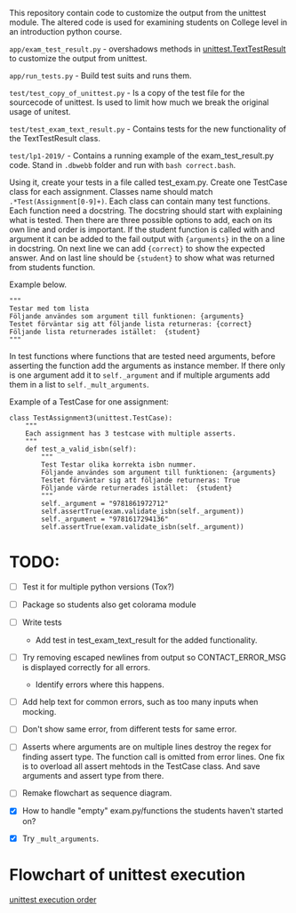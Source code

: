 This repository contain code to customize the output from the unittest module.  The altered code is used for examining students on College level in an introduction python course.

`app/exam_test_result.py` - overshadows methods in [unittest.TextTestResult](https://github.com/python/cpython/blob/master/Lib/unittest/runner.py#L29) to customize the output from unittest.

`app/run_tests.py` - Build test suits and runs them.

`test/test_copy_of_unittest.py` - Is a copy of the test file for the sourcecode of unittest. Is used to limit how much we break the original usage of unitest.

`test/test_exam_text_result.py` - Contains tests for the new functionality of the TextTestResult class.

`test/lp1-2019/` - Contains a running example of the exam_test_result.py code. Stand in `.dbwebb` folder and run with `bash correct.bash`.


Using it, create your tests in a file called test_exam.py. Create one TestCase class for each assignment. Classes name should match `.*Test(Assignment[0-9]+)`.
Each class can contain many test functions. Each function need a docstring.
The docstring should start with explaining what is tested. Then there are three possible options to add, each on its own line and order is important.
If the student function is called with and argument it can be added to the fail output with `{arguments}` in the on a line in docstring.
On next line we can add `{correct}` to show the expected answer.
And on last line should be `{student}` to show what was returned from students function.

Example below.
```
"""
Testar med tom lista
Följande användes som argument till funktionen: {arguments}
Testet förväntar sig att följande lista returneras: {correct}
Följande lista returnerades istället:  {student}
"""
```

In test functions where functions that are tested need arguments, before asserting the function add the arguments as instance member. If there only is one argument add it to `self._argument` and if multiple arguments add them in a list to `self._mult_arguments`.

Example of a TestCase for one assignment:

```
class TestAssignment3(unittest.TestCase):
    """
    Each assignment has 3 testcase with multiple asserts.
    """
    def test_a_valid_isbn(self):
        """
        Test Testar olika korrekta isbn nummer.
        Följande användes som argument till funktionen: {arguments}
        Testet förväntar sig att följande returneras: True
        Följande värde returnerades istället:  {student}
        """
        self._argument = "9781861972712"
        self.assertTrue(exam.validate_isbn(self._argument))
        self._argument = "9781617294136"
        self.assertTrue(exam.validate_isbn(self._argument))
```

# TODO:
- [ ] Test it for multiple python versions (Tox?)
- [ ] Package so students also get colorama module
- [ ] Write tests
    - Add test in test_exam_text_result for the added functionality.
- [ ] Try removing escaped newlines from output so CONTACT_ERROR_MSG is displayed correctly for all errors.
    - Identify errors where this happens.
- [ ] Add help text for common errors, such as too many inputs when mocking.
- [ ] Don't show same error, from different tests for same error.
- [ ] Asserts where arguments are on multiple lines destroy the regex for finding assert type. The function call is omitted from error lines. One fix is to overload all assert mehtods in the TestCase class. And save arguments and assert type from there.
- [ ] Remake flowchart as sequence diagram.
- [x] How to handle "empty" exam.py/functions the students haven't started on?
- [x] Try `_mult_arguments`.



# Flowchart of unittest execution

[unittest execution order](https://app.lucidchart.com/invitations/accept/f9604303-3cf8-4cbf-ab22-be0e64b99f49)
